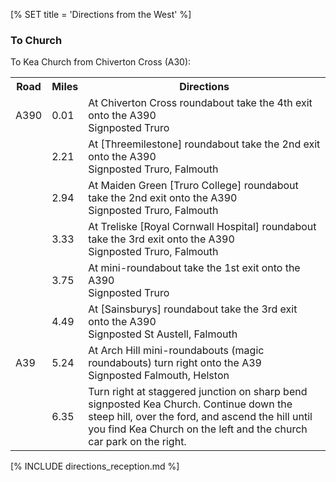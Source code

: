 [% SET title = 'Directions from the West' %]

### To Church ###

To Kea Church from Chiverton Cross (A30):

<table>
  <tr>
    <th>Road
    <th>Miles
    <th>Directions
  <tr>
    <td>A390
    <td>0.01
    <td>At Chiverton Cross roundabout take the 4th exit onto the A390
      <br>Signposted Truro
  <tr>
    <td>
    <td>2.21
    <td>At [Threemilestone] roundabout take the 2nd exit onto the A390
      <br>Signposted Truro, Falmouth
  <tr>
    <td>
    <td>2.94
    <td>At Maiden Green [Truro College] roundabout take the 2nd exit onto the
      A390
      <br>Signposted Truro, Falmouth
  <tr>
    <td>
    <td>3.33
    <td>At Treliske [Royal Cornwall Hospital] roundabout take the 3rd exit onto
      the A390
      <br>Signposted Truro, Falmouth
  <tr>
    <td>
    <td>3.75
    <td>At mini-roundabout take the 1st exit onto the A390
      <br>Signposted Truro
  <tr>
    <td>
    <td>4.49
    <td>At [Sainsburys] roundabout take the 3rd exit onto the A390
      <br>Signposted St Austell, Falmouth
  <tr>
    <td>A39
    <td>5.24
    <td>At Arch Hill mini-roundabouts (magic roundabouts) turn right onto the
      A39
      <br>Signposted Falmouth, Helston
  <tr>
    <td>
    <td>6.35
    <td>Turn right at staggered junction on sharp bend signposted Kea Church.
    Continue down the steep hill, over the ford, and ascend the hill until you
    find Kea Church on the left and the church car park on the right.
</table>

[% INCLUDE directions_reception.md %]
